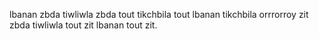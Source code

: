 lbanan zbda tiwliwla zbda tout tikchbila tout lbanan tikchbila orrrorroy zit zbda tiwliwla tout zit lbanan tout zit.